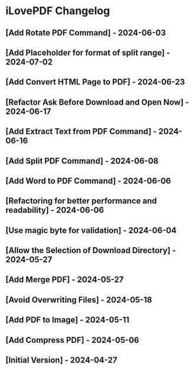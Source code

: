 # iLovePDF Changelog

## [Add Rotate PDF Command] - 2024-06-03

## [Add Placeholder for format of split range] - 2024-07-02


## [Add Convert HTML Page to PDF] - 2024-06-23

## [Refactor Ask Before Download and Open Now] - 2024-06-17

## [Add Extract Text from PDF Command] - 2024-06-16

## [Add Split PDF Command] - 2024-06-08

## [Add Word to PDF Command] - 2024-06-06

## [Refactoring for better performance and readability] - 2024-06-06

## [Use magic byte for validation] - 2024-06-04

## [Allow the Selection of Download Directory] - 2024-05-27

## [Add Merge PDF] - 2024-05-27

## [Avoid Overwriting Files] - 2024-05-18

## [Add PDF to Image] - 2024-05-11

## [Add Compress PDF] - 2024-05-06

## [Initial Version] - 2024-04-27
